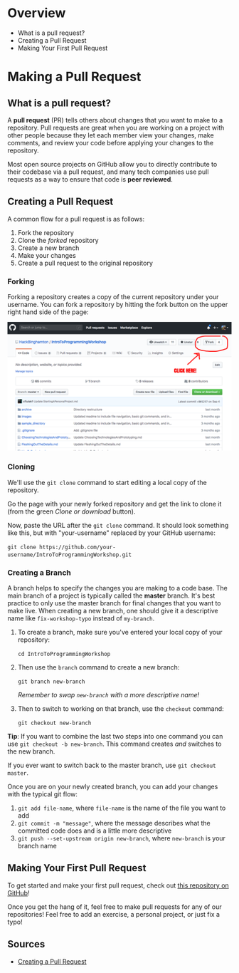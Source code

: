 # Overview

* What is a pull request?
* Creating a Pull Request
* Making Your First Pull Request

# Making a Pull Request

## What is a pull request?
A **pull request** (PR) tells others about changes that you want to make to a repository. Pull requests are great when you are working on a project with other people because they let each member view your changes, make comments, and review your code before applying your changes to the repository.

Most open source projects on GitHub allow you to directly contribute to their codebase via a pull request, and many tech companies use pull requests as a way to ensure that code is **peer reviewed**.

## Creating a Pull Request
A common flow for a pull request is as follows:

1. Fork the repository
2. Clone the *forked* repository
3. Create a new branch
4. Make your changes
5. Create a pull request to the original repository

### Forking
Forking a repository creates a copy of the current repository under your username. You can fork a repository by hitting the fork button on the upper right hand side of the page:

![forking repo](images/fork_repo.png)

### Cloning
We'll use the `git clone` command to start editing a local copy of the repository.

Go the page with your newly forked repository and get the link to clone it (from the green *Clone or download* button). 

Now, paste the URL after the `git clone` command. It should look something like this, but with "your-username" replaced by your GitHub username:

`git clone https://github.com/your-username/IntroToProgrammingWorkshop.git`

### Creating a Branch
A branch helps to specify the changes you are making to a code base. The main branch of a project is typically called the **master** branch. It's best practice to only use the master branch for final changes that you want to make live. When creating a new branch, one should give it a descriptive name like `fix-workshop-typo` instead of `my-branch`.

1. To create a branch, make sure you've entered your local copy of your repository:

   `cd IntroToProgrammingWorkshop`

2. Then use the `branch` command to create a new branch:

   `git branch new-branch`

   *Remember to swap `new-branch` with a more descriptive name!*

3. Then to switch to working on that branch, use the `checkout` command:

   `git checkout new-branch`

**Tip**: If you want to combine the last two steps into one command you can use `git checkout -b new-branch`. This command creates *and* switches to the new branch.

If you ever want to switch back to the master branch, use `git checkout master`.

Once you are on your newly created branch, you can add your changes with the typical git flow:

1. `git add file-name`, where `file-name` is the name of the file you want to add
2. `git commit -m "message"`, where the message describes what the committed code does and is a little more descriptive
3. `git push --set-upstream origin new-branch`, where `new-branch` is your branch name
## Making Your First Pull Request
To get started and make your first pull request, check out [this repository on GitHub](https://github.com/firstcontributions/first-contributions)!

Once you get the hang of it, feel free to make pull requests for any of our repositories! Feel free to add an exercise, a personal project, or just fix a typo!

## Sources
* [Creating a Pull Request](https://www.digitalocean.com/community/tutorials/how-to-create-a-pull-request-on-github)
